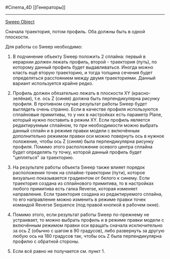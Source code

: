 #Cinema_4D 
[[Генераторы]]
_______
[Sweep Object](https://help.maxon.net/c4d/2023/en-us/Default.htm#html/OSWEEP.html)

Сначала траектория, потом профиль. Оба должны быть в одной плоскости.

Для работы со Sweep необходимо:

1. В подчинение объекту Sweep положить 2 сплайна: первый в иерархии должен лежать профиль, второй - траектория (путь), по которому данный профиль будет выдавливаться. Иногда можно класть ещё вторую траекторию, и тогда толщина сечения будет определяться расстоянием между двумя траекториями. Данный вариант  используется крайне редко.

2. Профиль должен обязательно лежать в плоскости XY (красно-зелёная), т.е. ось Z (синяя) должна быть перпендикулярна рисунку профиля. В противном случае результат работы Sweep будет выглядеть очень странно. Если в качестве профиля используются сплайновые примитивы, то у них в настройках есть параметр Plane, который нужно поставить в режим XY. Если профиль является редактируемым сплайном, то при необходимости можно выбрать данный сплайн и в режиме правки модели с включённым дополнительно режимом правки оси можно повернуть ось в нужное положение, чтобы ось Z (синяя) была перпендикулярна рисунку профиля. Помимо этого расположение осевого центра сплайна будет определять ту точку, которой данный профиль будет "цепляться" за траекторию.

3. На результате работы объекта Sweep также влияет порядок расположения точек на сплайне-траектории (пути), которое визуально показывается градиентом от белого к синему. Если траектория создана из сплайнового примитива, то в настройках любого примитива есть галка Reverse, которая изменяет направление. Если траектория создана из редактируемого сплайна, то его направление можно изменить в режиме правки точек командой Reverse Sequence (под правой кнопкой в рабочем окне).

4. Помимо этого, если результат работы Sweep по-прежнему не устраивает, то можно выбрать профиль и в режиме правки модели с включённым режимом правки оси вращать сначала исключительно за ось Z (обычно с шагом в 90 градусов), либо развернуть за другую любую ось на 180 градусов так, чтобы ось Z была перпендикулярна профилю с обратной стороны.

5. Если всё равно не получается см. пункт 1.